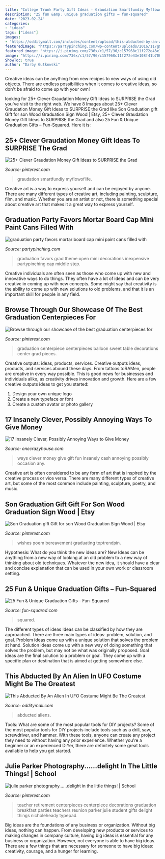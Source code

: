 ```yaml
---
title: "College Trunk Party Gift Ideas - Graudation Smartfundiy Myflowoflife"
description: "25 fun &amp; unique graduation gifts – fun-squared"
date: "2023-02-24"
categories:
- "ideas"
tags: ["ideas"]
images:
- "https://odditymall.com/includes/content/upload/this-abducted-by-an-alien-in-ufo-costume-might-be-the-greatest-halloween-idea-ever-8953.jpg"
featuredImage: "https://partypinching.com/wp-content/uploads/2016/11/g9cwater.jpg"
featured_image: "https://i.pinimg.com/736x/c1/57/96/c157968c11f272e43e108f41b70026a8.jpg"
image: "https://i.pinimg.com/736x/c1/57/96/c157968c11f272e43e108f41b70026a8.jpg"
ShowToc: true
author: "Darby Gutkowski"
---
```



Creative ideas can be anything from new recipes to new ways of using old objects. There are endless possibilities when it comes to creative ideas, so don't be afraid to come up with your own!

	

		
looking for 25+ Clever Graudation Money Gift Ideas to SURPRISE the Grad you've visit to the right web. We have 8 Images about 25+ Clever Graudation Money Gift Ideas to SURPRISE the Grad like Son Graduation gift Gift for son Wood Graduation Sign Wood | Etsy, 25+ Clever Graudation Money Gift Ideas to SURPRISE the Grad and also 25 Fun &amp; Unique Graduation Gifts – Fun-Squared. Here it is:
		
    
## 25+ Clever Graudation Money Gift Ideas To SURPRISE The Grad

<img loading=lazy src="https://i.pinimg.com/736x/c1/57/96/c157968c11f272e43e108f41b70026a8.jpg" onerror="this.onerror=null;this.src='https://tse3.mm.bing.net/th?id=OIP.Mh3i8r6UqHNtxWvyYXg4SgHaLG&amp;pid=15.1';" alt="25+ Clever Graudation Money Gift Ideas to SURPRISE the Grad">

_Source: pinterest.com_

>graudation smartfundiy myflowoflife. 

	

Creative art is a way to express yourself and can be enjoyed by anyone. There are many different types of creative art, including painting, sculpture, film, and music. Whether you are an artist or not, there is something special about creative art that makes it a great way to express yourself.

    
## Graduation Party Favors Mortar Board Cap Mini Paint Cans Filled With

<img loading=lazy src="https://partypinching.com/wp-content/uploads/2016/11/g9cwater.jpg" onerror="this.onerror=null;this.src='https://tse4.mm.bing.net/th?id=OIP.lqf0aSdyq8FYmoDTyXz99gHaFj&amp;pid=15.1';" alt="graduation party favors mortar board cap mini paint cans filled with">

_Source: partypinching.com_

>graduation favors grad theme open mini decorations inexpensive partypinching cap middle step. 

	

Creative individuals are often seen as those who come up with new and innovative ways to do things. They often have a lot of ideas and can be very creative in coming up with new concepts. Some might say that creativity is the ability to come up with new solutions to old problems, and that it is an important skill for people in any field.

    
## Browse Through Our Showcase Of The Best Graduation Centerpieces For

<img loading=lazy src="https://i.pinimg.com/736x/2c/5c/30/2c5c3095f84296b2a5f3bd108f1dd3f4.jpg" onerror="this.onerror=null;this.src='https://tse1.mm.bing.net/th?id=OIP.QTunpbgfHZXciUnAg5G1lAHaJ3&amp;pid=15.1';" alt="Browse through our showcase of the best graduation centerpieces for">

_Source: pinterest.com_

>graduation centerpiece centerpieces balloon sweet table decorations center grad pieces. 

	

Creative outputs: ideas, products, services.
Creative outputs ideas, products, and services abound these days. From tattoos toRAMen, people are creative in every way possible. This is good news for businesses and individuals alike, as creativity drives innovation and growth. Here are a few creative outputs ideas to get you started:
1. Design your own unique logo
2. Create a new typeface or font
3. Create a custom avatar or photo gallery

    
## 17 Insanely Clever, Possibly Annoying Ways To Give Money

<img loading=lazy src="https://cdn.onecrazyhouse.com/wp-content/uploads/2016/07/17-Insanely-Clever-Ways-to-Gift-Cash.jpg" onerror="this.onerror=null;this.src='https://tse4.mm.bing.net/th?id=OIP.BBBfOj3jtjzoaKeAHjRtqAHaO0&amp;pid=15.1';" alt="17 Insanely Clever, Possibly Annoying Ways to Give Money">

_Source: onecrazyhouse.com_

>ways clever money give gift fun insanely cash annoying possibly occasion any. 

	

Creative art is often considered to be any form of art that is inspired by the creative process or vice versa. There are many different types of creative art, but some of the most common include painting, sculpture, poetry, and music.

    
## Son Graduation Gift Gift For Son Wood Graduation Sign Wood | Etsy

<img loading=lazy src="https://i.pinimg.com/736x/57/f0/15/57f015d7a27718b416c141faf5039e52.jpg" onerror="this.onerror=null;this.src='https://tse1.mm.bing.net/th?id=OIP.8vL_KbSJVmrE9GbFHO8rLAHaMF&amp;pid=15.1';" alt="Son Graduation gift Gift for son Wood Graduation Sign Wood | Etsy">

_Source: pinterest.com_

>wishes poem bereavement graduating toptrendpin. 

	

Hypothesis: What do you think the new ideas are?
New Ideas can be anything from a new way of looking at an old problem to a new way of thinking about old techniques. Whatever the new idea, it should have a clear and concise explanation that can be used in your own work or classroom setting.

    
## 25 Fun &amp; Unique Graduation Gifts – Fun-Squared

<img loading=lazy src="https://fun-squared.com/wp-content/uploads/2017/05/Graduation-Gift-Bottle-Set.jpg" onerror="this.onerror=null;this.src='https://tse2.mm.bing.net/th?id=OIP.ufxPRLvLFBJuquUWCMWoowHaKT&amp;pid=15.1';" alt="25 Fun &amp; Unique Graduation Gifts – Fun-Squared">

_Source: fun-squared.com_

>squared. 

	

The different types of ideas
Ideas can be classified by how they are approached. There are three main types of ideas: problem, solution, and goal. Problem ideas come up with a unique solution that solves the problem at hand. Solution ideas come up with a new way of doing something that solves the problem, but may not be what was originally proposed. Goal ideas are the final solution to a problem or goal. They come up with a specific plan or destination that is aimed at getting somewhere else.

    
## This Abducted By An Alien In UFO Costume Might Be The Greatest

<img loading=lazy src="https://odditymall.com/includes/content/upload/this-abducted-by-an-alien-in-ufo-costume-might-be-the-greatest-halloween-idea-ever-8953.jpg" onerror="this.onerror=null;this.src='https://tse3.mm.bing.net/th?id=OIP.sUArY555Z_kafHp1S0efcAHaKf&amp;pid=15.1';" alt="This Abducted By An Alien In UFO Costume Might Be The Greatest">

_Source: odditymall.com_

>abducted aliens. 

	

Tools: What are some of the most popular tools for DIY projects?
Some of the most popular tools for DIY projects include tools such as a drill, saw, screwdriver, and hammer. With these tools, anyone can create any project they need to without having any prior experience. Whether you're a beginner or an experienced DIYer, there are definitely some great tools available to help you get started.

    
## Julie Parker Photography......delight In The Little Things! | School

<img loading=lazy src="https://i.pinimg.com/736x/5d/03/68/5d03685cdf9db217fb9873ac4681a588--teacher-retirement-retirement-ideas.jpg" onerror="this.onerror=null;this.src='https://tse1.mm.bing.net/th?id=OIP.DhIM2KoaKH4Uj_7uC9bsawHaKX&amp;pid=15.1';" alt="julie parker photography......delight in the little things! | School">

_Source: pinterest.com_

>teacher retirement centerpieces centerpiece decorations graduation breakfast parties teachers reunion parker julie student gifts delight things nicholeheady typepad. 

	

Big ideas are the foundations of any business or organization. Without big ideas, nothing can happen. From developing new products or services to making changes in company culture, having big ideas is essential for any business or organization. However, not everyone is able to have big ideas. There are a few things that are necessary for someone to have big ideas: creativity, courage, and a hunger for learning.

